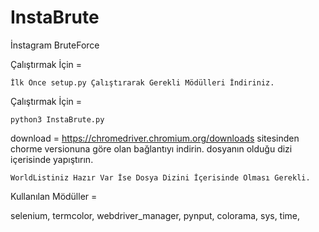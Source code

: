 # InstaBrute
İnstagram BruteForce

Çalıştırmak İçin =

    İlk Önce setup.py Çalıştırarak Gerekli Mödülleri İndiriniz.

Çalıştırmak İçin =

    python3 InstaBrute.py

download = https://chromedriver.chromium.org/downloads sitesinden chorme versionuna göre olan bağlantıyı indirin.
dosyanın olduğu dizi içerisinde yapıştırın.

    WorldListiniz Hazır Var İse Dosya Dizini İçerisinde Olması Gerekli.

Kullanılan Mödüller =

selenium,
termcolor,
webdriver_manager,
pynput,
colorama,
sys,
time,
